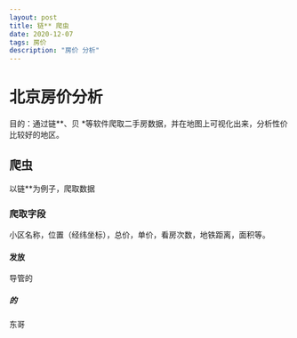 ```yaml
---
layout: post
title: 链** 爬虫
date: 2020-12-07
tags: 房价
description: "房价 分析"
---
```


# 北京房价分析

目的：通过链**、贝 *等软件爬取二手房数据，并在地图上可视化出来，分析性价比较好的地区。

## 爬虫

以链**为例子，爬取数据

### 爬取字段

小区名称，位置（经纬坐标），总价，单价，看房次数，地铁距离，面积等。

#### 发放

导管的

##### 的

东哥


